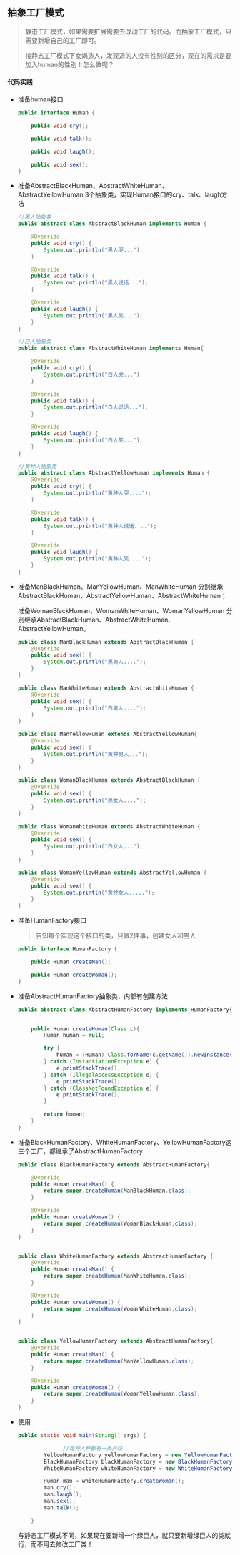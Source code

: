 ## 抽象工厂模式

> 静态工厂模式，如果需要扩展需要去改动工厂的代码。而抽象工厂模式，只需要新增自己的工厂即可。
>
> 接静态工厂模式下女娲造人，发现造的人没有性别的区分，现在的需求是要加入human的性别！怎么做呢？



#### 代码实践

- 准备human接口

  ```java
  public interface Human {
  
      public void cry();
  
      public void talk();
  
      public void laugh();
  
      public void sex();
  }
  ```

- 准备AbstractBlackHuman、AbstractWhiteHuman、AbstractYellowHuman 3个抽象类，实现Human接口的cry、talk、laugh方法

  ```java
  //黑人抽象类
  public abstract class AbstractBlackHuman implements Human {
  
      @Override
      public void cry() {
          System.out.println("黑人哭...");
      }
  
      @Override
      public void talk() {
          System.out.println("黑人说话...");
      }
  
      @Override
      public void laugh() {
          System.out.println("黑人笑...");
      }
  }
  
  //白人抽象类
  public abstract class AbstractWhiteHuman implements Human{
  
      @Override
      public void cry() {
          System.out.println("白人哭...");
      }
  
      @Override
      public void talk() {
          System.out.println("白人说话...");
      }
  
      @Override
      public void laugh() {
          System.out.println("白人笑...");
      }
  }
  
  //黄种人抽象类
  public abstract class AbstractYellowHuman implements Human {
      @Override
      public void cry() {
          System.out.println("黄种人哭....");
      }
  
      @Override
      public void talk() {
          System.out.println("黄种人说话....");
      }
  
      @Override
      public void laugh() {
          System.out.println("黄种人笑....");
      }
  }
  ```

- 准备ManBlackHuman、ManYellowHuman、ManWhiteHuman 分别继承AbstractBlackHuman、AbstractYellowHuman、AbstractWhiteHuman；

  准备WomanBlackHuman、WomanWhiteHuman、WomanYellowHuman 分别继承AbstractBlackHuman、AbstractWhiteHuman、AbstractYellowHuman。

  ```java
  public class ManBlackHuman extends AbstractBlackHuman {
      @Override
      public void sex() {
          System.out.println("黑男人....");
      }
  }
  
  public class ManWhiteHuman extends AbstractWhiteHuman {
      @Override
      public void sex() {
          System.out.println("白男人....");
      }
  }
  
  public class ManYellowHuman extends AbstractYellowHuman{
      @Override
      public void sex() {
          System.out.println("黄种男人...");
      }
  }
  
  public class WomanBlackHuman extends AbstractBlackHuman {
      @Override
      public void sex() {
          System.out.println("黑女人....");
      }
  }
  
  public class WomanWhiteHuman extends AbstractWhiteHuman {
      @Override
      public void sex() {
          System.out.println("白女人...");
      }
  }
  
  public class WomanYellowHuman extends AbstractYellowHuman {
      @Override
      public void sex() {
          System.out.println("黄种女人.....");
      }
  }
  ```

- 准备HumanFactory接口

  > 告知每个实现这个接口的类，只做2件事，创建女人和男人

  ```java
  public interface HumanFactory {
  
      public Human createMan();
  
      public Human createWoman();
  }
  ```

- 准备AbstractHumanFactory抽象类，内部有创建方法

  ```java
  public abstract class AbstractHumanFactory implements HumanFactory{
  
  
      public Human createHuman(Class c){
          Human human = null;
  
          try {
              human = (Human) Class.forName(c.getName()).newInstance();
          } catch (InstantiationException e) {
              e.printStackTrace();
          } catch (IllegalAccessException e) {
              e.printStackTrace();
          } catch (ClassNotFoundException e) {
              e.printStackTrace();
          }
  
          return human;
      }
  }
  
  ```

- 准备BlackHumanFactory、WhiteHumanFactory、YellowHumanFactory这三个工厂，都继承了AbstractHumanFactory

  ```java
  public class BlackHumanFactory extends AbstractHumanFactory{
  
      @Override
      public Human createMan() {
          return super.createHuman(ManBlackHuman.class);
      }
  
      @Override
      public Human createWoman() {
          return super.createHuman(WomanBlackHuman.class);
      }
  }
  
  
  public class WhiteHumanFactory extends AbstractHumanFactory {
      @Override
      public Human createMan() {
          return super.createHuman(ManWhiteHuman.class);
      }
  
      @Override
      public Human createWoman() {
          return super.createHuman(WomanWhiteHuman.class);
      }
  }
  
  
  public class YellowHumanFactory extends AbstractHumanFactory{
      @Override
      public Human createMan() {
          return super.createHuman(ManYellowHuman.class);
      }
  
      @Override
      public Human createWoman() {
          return super.createHuman(WomanYellowHuman.class);
      }
  }
  ```

- 使用

  ```java
  public static void main(String[] args) {
  
    			//每种人种都有一条产线
          YellowHumanFactory yellowHumanFactory = new YellowHumanFactory();
          BlackHumanFactory blackHumanFactory = new BlackHumanFactory();
          WhiteHumanFactory whiteHumanFactory = new WhiteHumanFactory();
  
          Human man = whiteHumanFactory.createWoman();
          man.cry();
          man.laugh();
          man.sex();
          man.talk();
  
      }
  ```

  与静态工厂模式不同，如果现在要新增一个绿巨人，就只要新增绿巨人的类就行，而不用去修改工厂类！

